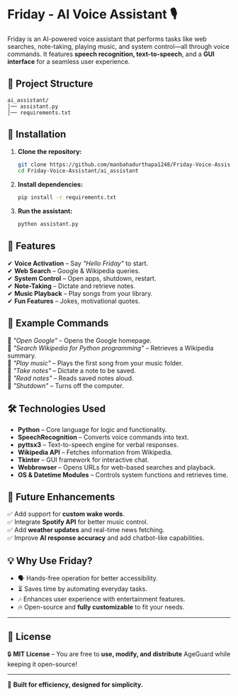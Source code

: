 # Friday - AI Voice Assistant 🎙️  

Friday is an AI-powered voice assistant that performs tasks like web searches, note-taking, playing music, and system control—all through voice commands. It features **speech recognition, text-to-speech**, and a **GUI interface** for a seamless user experience.  

## 📂 Project Structure  
```
ai_assistant/  
│── assistant.py  
│── requirements.txt  
```

## 🚀 Installation  
1. **Clone the repository:**  
   ```bash
   git clone https://github.com/manbahadurthapa1248/Friday-Voice-Assistant.git
   cd Friday-Voice-Assistant/ai_assistant
   ```
2. **Install dependencies:**  
   ```bash
   pip install -r requirements.txt
   ```
3. **Run the assistant:**  
   ```bash
   python assistant.py
   ```

## 🎤 Features  
✔ **Voice Activation** – Say *"Hello Friday"* to start.  
✔ **Web Search** – Google & Wikipedia queries.  
✔ **System Control** – Open apps, shutdown, restart.  
✔ **Note-Taking** – Dictate and retrieve notes.  
✔ **Music Playback** – Play songs from your library.  
✔ **Fun Features** – Jokes, motivational quotes.  

## 📌 Example Commands  
🔹 *"Open Google"* – Opens the Google homepage.  
🔹 *"Search Wikipedia for Python programming"* – Retrieves a Wikipedia summary.  
🔹 *"Play music"* – Plays the first song from your music folder.  
🔹 *"Take notes"* – Dictate a note to be saved.  
🔹 *"Read notes"* – Reads saved notes aloud.  
🔹 *"Shutdown"* – Turns off the computer.  

## 🛠 Technologies Used  
- **Python** – Core language for logic and functionality.  
- **SpeechRecognition** – Converts voice commands into text.  
- **pyttsx3** – Text-to-speech engine for verbal responses.  
- **Wikipedia API** – Fetches information from Wikipedia.  
- **Tkinter** – GUI framework for interactive chat.  
- **Webbrowser** – Opens URLs for web-based searches and playback.  
- **OS & Datetime Modules** – Controls system functions and retrieves time.  

## 🎯 Future Enhancements  
✅ Add support for **custom wake words**.  
✅ Integrate **Spotify API** for better music control.  
✅ Add **weather updates** and real-time news fetching.  
✅ Improve **AI response accuracy** and add chatbot-like capabilities.  

## 💡 Why Use Friday?  
- 🗣️ Hands-free operation for better accessibility.  
- ⏳ Saves time by automating everyday tasks.  
- 🎶 Enhances user experience with entertainment features.  
- 🔥 Open-source and **fully customizable** to fit your needs.

---

## 📜 **License**  

🔒 **MIT License** – You are free to **use, modify, and distribute** AgeGuard while keeping it open-source!  

---

📢 **Built for efficiency, designed for simplicity.**
